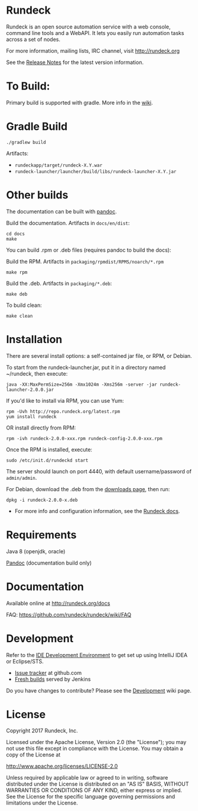 Rundeck
========

Rundeck is an open source automation service with a web console, 
command line tools and a WebAPI.
It lets you easily run automation tasks across a set of nodes.

For more information, mailing lists, IRC channel, visit <http://rundeck.org>

See the [Release Notes](RELEASE.md) for the latest version information.

To Build:
=====

Primary build is supported with gradle. More info in the [wiki](https://github.com/rundeck/rundeck/wiki/Building-and-Testing).

Gradle Build
=====

    ./gradlew build

Artifacts: 

* `rundeckapp/target/rundeck-X.Y.war`
* `rundeck-launcher/launcher/build/libs/rundeck-launcher-X.Y.jar`


Other builds
======

The documentation can be built with [pandoc](http://johnmacfarlane.net/pandoc/).
    
Build the documentation. Artifacts in `docs/en/dist`:

    cd docs
    make

You can build .rpm or .deb files (requires pandoc to build the docs):

Build the RPM. Artifacts in `packaging/rpmdist/RPMS/noarch/*.rpm`

    make rpm
    
Build the .deb. Artifacts in `packaging/*.deb`:

    make deb

To build clean:

    make clean

Installation
======

There are several install options: a self-contained jar file, or RPM, or Debian.

To start from the rundeck-launcher.jar, put it in a directory named ~/rundeck, then execute:

    java -XX:MaxPermSize=256m -Xmx1024m -Xms256m -server -jar rundeck-launcher-2.0.0.jar

If you'd like to install via RPM, you can use Yum:

    rpm -Uvh http://repo.rundeck.org/latest.rpm 
    yum install rundeck

OR install directly from RPM:

    rpm -ivh rundeck-2.0.0-xxx.rpm rundeck-config-2.0.0-xxx.rpm

Once the RPM is installed, execute:

    sudo /etc/init.d/rundeckd start

The server should launch on port 4440, with default username/password of `admin/admin`.

For Debian, download the .deb from the [downloads page](http://rundeck.org/downloads.html), then run:

    dpkg -i rundeck-2.0.0-x.deb

* For more info and configuration information, see the [Rundeck docs](http://docs.rundeck.org).

Requirements
=======

Java 8 (openjdk, oracle)

[Pandoc](http://johnmacfarlane.net/pandoc/) (documentation build only)

Documentation
======

Available online at <http://rundeck.org/docs>

FAQ: <https://github.com/rundeck/rundeck/wiki/FAQ>

Development
======

Refer to the [IDE Development Environment](https://github.com/rundeck/rundeck/wiki/IDE-Development-Environment) to get set up using IntelliJ IDEA or Eclipse/STS.

* [Issue tracker](https://github.com/rundeck/rundeck/issues) at github.com
* [Fresh builds](http://build.rundeck.org) served by Jenkins

Do you have changes to contribute? Please see the [Development](https://github.com/rundeck/rundeck/wiki/Development) wiki page.

License
======

Copyright 2017 Rundeck, Inc.

Licensed under the Apache License, Version 2.0 (the "License");
you may not use this file except in compliance with the License.
You may obtain a copy of the License at

   http://www.apache.org/licenses/LICENSE-2.0

Unless required by applicable law or agreed to in writing, software
distributed under the License is distributed on an "AS IS" BASIS,
WITHOUT WARRANTIES OR CONDITIONS OF ANY KIND, either express or implied.
See the License for the specific language governing permissions and
limitations under the License.
